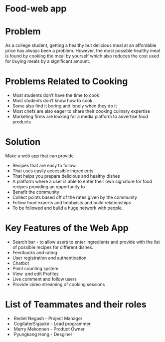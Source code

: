 # Food-web app

# Problem

As a college student, getting a healthy but delicious meal at an affordable price has always been a problem.
However, the most possible healthy meal is found by cooking the meal by yourself which also reduces the cost used for buying meals by a significant amount.

# Problems Related to Cooking

* Most students don’t have the time to cook
* Most students don’t know how to cook
* Some also find it boring and lonely when they do it
* Most chefs are also eager to share their cooking culinary expertise
* Marketing firms are looking for a media platform to advertise food products

# Solution

Make a web app that can provide

* Recipes that are easy to follow
* That uses easily accessible ingredients
* That helps you prepare delicious and healthy dishes
* A platform where a user is able to enter their own signature for food recipes providing an opportunity to 
* Benefit the community
* Collect points based off of the rates given by the community
* Follow food experts and hobbyists and build relationships
* To be followed and build a huge network with people.
            
            
# Key Features of the Web App

* Search bar - to allow users to enter ingredients and provide with the list of possible recipes for different dishes.
* Feedbacks and rating
* User registration and authentication
* Chatbot 
* Point counting system
* View  and edit Profiles
* Live comment and follow users 
* Provide video streaming of cooking sessions 


# List of Teammates and their roles

*  Rediet Negash - Project Manager
*  CogitaterSigauke - Lead programmer
*  Merry Mekonnen - Product Owner
*  Pyungkang Hong - Desginer



